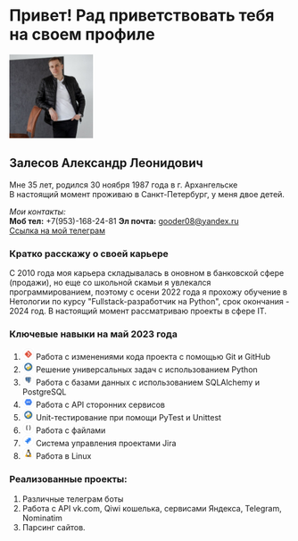 # Привет! Рад приветствовать тебя на своем профиле

<img src="ava.jpg" width="150" height="150"> 

## Залесов Александр Леонидович

Мне 35 лет, родился 30 ноября 1987 года в г. Архангельске  
В настоящий момент проживаю в Санкт-Петербург, у меня двое детей.

_Мои контакты:_  
**Моб тел:** +7(953)-168-24-81 
**Эл почта:** gooder08@yandex.ru   
[Ссылка на мой телеграм](https://t.me/gooder08)

### Кратко расскажу о своей карьере  
<div class="text-justify">С 2010 года моя карьера складывалась в оновном в банковской сфере (продажи), 
но еще со школьной скамьи я увлекался программированием, поэтому с осени 2022 года  
я прохожу обучение в Нетологии по курсу "Fullstack-разработчик на Python", срок окончания - 2024 год.  
В настоящий момент рассматриваю проекты в сфере IT.</div>

### Ключевые навыки на май 2023 года
1. <img src="labels/tools_GIT_color.png" width="20" height="20"> Работа с изменениями кода проекта с помощью Git и GitHub
2. <img src="labels/tools_Python_color.png" width="20" height="20"> Решение универсальных задач с использованием Python
3. <img src="labels/tools_PostgreSQL_color.png" width="20" height="20"> Работа с базами данных с использованием SQLAlchemy и PostgreSQL
4. <img src="labels/tools_API_color.png" width="20" height="20"> Работа с API сторонних сервисов
5. <img src="labels/tools_Python_color.png" width="20" height="20"> Unit-тестирование при помощи PyTest и Unittest
6. <img src="labels/tools_XML.JSON.YAML.CSV_black.png" width="20" height="20"> Работа с файлами
7. <img src="labels/tools_JIRA_color.png" width="20" height="20"> Система управления проектами Jira
8. <img src="labels/tools_Linux_color.png" width="20" height="20"> Работа в Linux

### Реализованные проекты:
1. Различные телеграм боты
2. Работа с API vk.com, Qiwi кошелька, сервисами Яндекса, Telegram, Nominatim
3. Парсинг сайтов.



